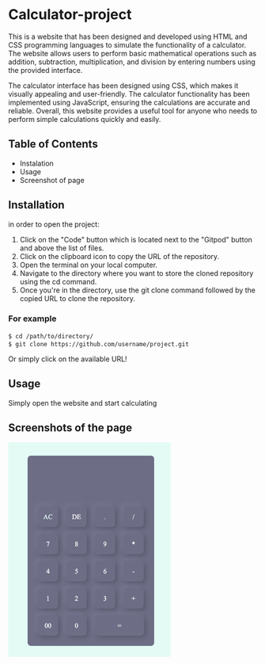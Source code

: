# Calculator-project

This is a website that has been designed and developed using HTML and CSS programming languages to simulate the functionality of a calculator. The website allows users to perform basic mathematical operations such as addition, subtraction, multiplication, and division by entering numbers using the provided interface. 

The calculator interface has been designed using CSS, which makes it visually appealing and user-friendly. The calculator functionality has been implemented using JavaScript, ensuring the calculations are accurate and reliable. Overall, this website provides a useful tool for anyone who needs to perform simple calculations quickly and easily.

## Table of Contents
* Instalation
* Usage
* Screenshot of page

## Installation

in order to open the project:

1. Click on the "Code" button which is located next to the "Gitpod" button and above the list of files.
2. Click on the clipboard icon to copy the URL of the repository.
3. Open the terminal on your local computer.
4. Navigate to the directory where you want to store the cloned repository using the cd command.
5. Once you're in the directory, use the git clone command followed by the copied URL to clone the repository.

### For example
```shell
$ cd /path/to/directory/
$ git clone https://github.com/username/project.git
```
Or simply click on the available URL!

## Usage

Simply open the website and start calculating

## Screenshots of the page
<img src="sscal.png" width="65%">


